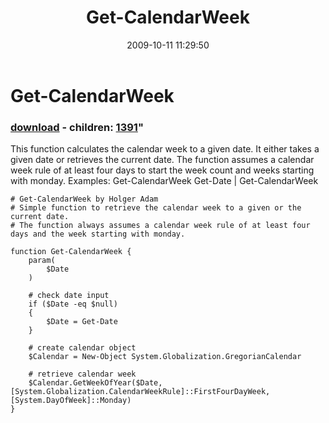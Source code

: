 ﻿---
pid:            1383
parent:         0
children:       1391
poster:         Holger Adam
title:          Get-CalendarWeek
date:           2009-10-11 11:29:50
format:         posh
---

# Get-CalendarWeek

### [download](1383.ps1) - children: [1391](1391.md)"

This function calculates the calendar week to a given date. It either takes a given date or retrieves the current date.
The function assumes a calendar week rule of at least four days to start the week count and weeks starting with monday.
Examples:
Get-CalendarWeek
Get-Date | Get-CalendarWeek


```posh
# Get-CalendarWeek by Holger Adam
# Simple function to retrieve the calendar week to a given or the current date.
# The function always assumes a calendar week rule of at least four days and the week starting with monday.

function Get-CalendarWeek {
	param(
		$Date
	)
	
	# check date input
	if ($Date -eq $null)
	{
		$Date = Get-Date
	}

	# create calendar object
	$Calendar = New-Object System.Globalization.GregorianCalendar
	
	# retrieve calendar week
	$Calendar.GetWeekOfYear($Date, [System.Globalization.CalendarWeekRule]::FirstFourDayWeek, [System.DayOfWeek]::Monday)
}
```

